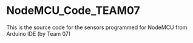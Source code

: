 # NodeMCU_Code_TEAM07
This is the source code for the sensors programmed for NodeMCU from Arduino IDE (by Team 07)
